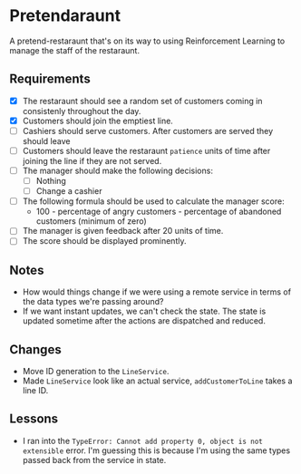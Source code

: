 # Pretendaraunt

A pretend-restaraunt that's on its way to using Reinforcement Learning to manage the staff of the restaraunt.

## Requirements

- [x] The restaraunt should see a random set of customers coming in consistenly throughout the day.
- [x] Customers should join the emptiest line.
- [ ] Cashiers should serve customers. After customers are served they should leave
- [ ] Customers should leave the restaraunt `patience` units of time after joining the line if they are not served.
- [ ] The manager should make the following decisions:
    - [ ] Nothing
    - [ ] Change a cashier
- [ ] The following formula should be used to calculate the manager score:
    - 100 - percentage of angry customers - percentage of abandoned customers (minimum of zero)
- [ ] The manager is given feedback after 20 units of time.
- [ ] The score should be displayed prominently.

## Notes

- How would things change if we were using a remote service in terms of the data types we're passing around?
- If we want instant updates, we can't check the state. The state is updated sometime after the actions are dispatched and reduced.

## Changes

- Move ID generation to the `LineService`.
- Made `LineService` look like an actual service, `addCustomerToLine` takes a line ID.


## Lessons

- I ran into the `TypeError: Cannot add property 0, object is not extensible` error. I'm guessing this is because I'm using the same types passed back from the service in state.
